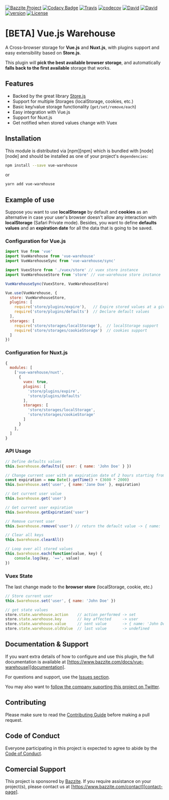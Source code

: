 [![Bazzite Project](https://img.shields.io/badge/Bazzite-project-blue.svg)](https://www.bazzite.com/docs/vue-warehouse)
[![Codacy Badge](https://api.codacy.com/project/badge/Grade/6fd62c3807d84982bfbd6e3298707bef)](https://www.codacy.com/app/bazzite/vue-warehouse?utm_source=github.com&amp;utm_medium=referral&amp;utm_content=bazzite/vue-warehouse&amp;utm_campaign=Badge_Grade)
[![Travis](https://img.shields.io/travis/bazzite/vue-warehouse.svg)](https://travis-ci.org/bazzite/vue-warehouse)
[![codecov](https://codecov.io/gh/bazzite/vue-warehouse/branch/develop/graph/badge.svg)](https://codecov.io/gh/bazzite/vue-warehouse)
[![David](https://img.shields.io/david/bazzite/vue-warehouse.svg)](https://david-dm.org/bazzite/vue-warehouse)
[![David](https://img.shields.io/david/dev/bazzite/vue-warehouse.svg)](https://david-dm.org/bazzite/vue-warehouse?type=dev)
[![version](https://img.shields.io/npm/v/vue-warehouse.svg?style=flat-square)](https://www.npmjs.com/package/vue-warehouse)
[![License](https://img.shields.io/badge/license-MIT-blue.svg)](https://raw.githubusercontent.com/bazzite/vue-warehouse/develop/LICENSE)

# [BETA] Vue.js Warehouse

A Cross-browser storage for **Vue.js** and **Nuxt.js**, with plugins support and easy extensibility based on **Store.js**. 

This plugin will **pick the best available browser storage**, and automatically **falls back to the first available** storage that works.

## Features

* Backed by the great library [Store.js][storejs]
* Support for multiple Storages (localStorage, cookies, etc.)
* Basic key/value storage functionality (`get/set/remove/each`) 
* Easy integration with Vue.js 
* Support for Nuxt.js
* Get notified when stored values change with Vuex

## Installation

This module is distributed via [npm][npm] which is bundled with [node][node] and
should be installed as one of your project's `dependencies`:

```bash
npm install --save vue-warehouse
```

or

```bash
yarn add vue-warehouse
```

## Example of use

Suppose you want to use **localStorage** by default and **cookies** as an alternative in case your user's browser doesn't allow any interaction with **localStorage** (Safari Private mode). Besides, you want to define **defaults values** and an **expiration date** for all the data that is going to be saved.

### Configuration for Vue.js

```javascript
import Vue from 'vue'
import VueWarehouse from 'vue-warehouse'
import VueWarehouseSync from 'vue-warehouse/sync'

import VuexStore from './vuex/store' // vuex store instance
import VueWarehouseStore from 'store' // vue-warehouse store instance

VueWarehouseSync(VuexStore, VueWarehouseStore)

Vue.use(VueWarehouse, {
  store: VueWarehouseStore,
  plugins: [
    require('store/plugins/expire'),   // Expire stored values at a given time
    require('store/plugins/defaults')  // Declare default values
  ],
  storages: [
    require('store/storages/localStorage'),  // localStorage support
    require('store/storages/cookieStorage')  // cookies support
  ]
})
```

### Configuration for Nuxt.js

```javascript
{
  modules: [
    ['vue-warehouse/nuxt', 
      { 
        vuex: true,
        plugins: [
          'store/plugins/expire',
          'store/plugins/defaults'
        ],
        storages: [
          'store/storages/localStorage',
          'store/storages/cookieStorage'
        ]
      }
    ],
  ]
}
```

### API Usage

```javascript
// Define defaults values
this.$warehouse.defaults({ user: { name: 'John Doe' } })

// Change current user with an expiration date of 2 hours starting from now
const expiration = new Date().getTime() + (3600 * 2000)
this.$warehouse.set('user', { name:'Jane Doe' }, expiration)

// Get current user value
this.$warehouse.get('user')

// Get current user expiration
this.$warehouse.getExpiration('user')

// Remove current user
this.$warehouse.remove('user') // return the default value -> { name: 'John Doe' }

// Clear all keys
this.$warehouse.clearAll()

// Loop over all stored values
this.$warehouse.each(function(value, key) {
	console.log(key, '==', value)
})
```

### Vuex State

The last change made to the **browser store** (localStorage, cookie, etc.)

```javascript
// Store current user
this.$warehouse.set('user', { name: 'John Doe' })

// get state values
store.state.warehouse.action    // action performed -> set
store.state.warehouse.key       // key affected     -> user
store.state.warehouse.value     // sent value       -> { name: 'John Doe' }
store.state.warehouse.oldValue  // last value       -> undefined
```

## Documentation & Support

If you want extra details of how to configure and use this plugin, the full documentation is available at [https://www.bazzite.com/docs/vue-warehouse][documentation].

For questions and support, use the [Issues section][issues].

You may also want to [follow the company suporting this project on Twitter][twitter].

## Contributing

Please make sure to read the [Contributing Guide][contributing] before making a pull request.

## Code of Conduct

Everyone participating in this project is expected to agree to abide by the [Code of Conduct][code-of-conduct].

## Comercial Support

This project is sponsored by [Bazzite][bazzite-website]. If you require assistance on your project(s), please contact us at [https://www.bazzite.com/contact][contact-page].

[storejs]: https://github.com/marcuswestin/store.js/
[documentation]: https://www.bazzite.com/docs/vue-warehouse
[contributing]: https://www.bazzite.com/docs/vue-warehouse/contributing
[code-of-conduct]: https://www.bazzite.com/open-source/code-of-conduct/
[issues]: https://github.com/bazzite/vue-warehouse/issues
[twitter]: https://twitter.com/BazziteTech
[bazzite-website]: https://www.bazzite.com
[contact-page]: https://www.bazzite.com/contact